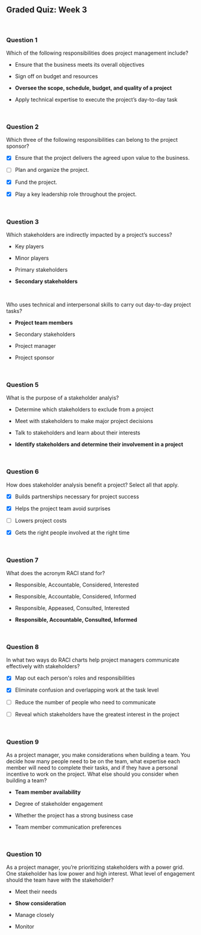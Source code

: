 ## Graded Quiz: Week 3

<br>

### Question 1

Which of the following responsibilities does project management include? 

- Ensure that the business meets its overall objectives


- Sign off on budget and resources


- **Oversee the scope, schedule, budget, and quality of a project**


- Apply technical expertise to execute the project’s day-to-day task

<br>

### Question 2

Which three of the following responsibilities can belong to the project sponsor?

+ [x] Ensure that the project delivers the agreed upon value to the business.

+ [ ] Plan and organize the project.

+ [x] Fund the project.

+ [x] Play a key leadership role throughout the project.

<br>

### Question 3

Which stakeholders are indirectly impacted by a project’s success?

- Key players


- Minor players


- Primary stakeholders


- **Secondary stakeholders**

<br>

Who uses technical and interpersonal skills to carry out day-to-day project tasks?

- **Project team members**


- Secondary stakeholders


- Project manager


- Project sponsor

<br>

### Question 5

What is the purpose of a stakeholder analyis?

- Determine which stakeholders to exclude from a project


- Meet with stakeholders to make major project decisions


- Talk to stakeholders and learn about their interests


- **Identify stakeholders and determine their involvement in a project**

<br>

### Question 6

How does stakeholder analysis benefit a project? Select all that apply.

+ [x] Builds partnerships necessary for project success

+ [x] Helps the project team avoid surprises

+ [ ] Lowers project costs

+ [x] Gets the right people involved at the right time

<br>

### Question 7

What does the acronym RACI stand for?

- Responsible, Accountable, Considered, Interested


- Responsible, Accountable, Considered, Informed


- Responsible, Appeased, Consulted, Interested


- **Responsible, Accountable, Consulted, Informed**

<br>

### Question 8

In what two ways do RACI charts help project managers communicate effectively with stakeholders? 

+ [x] Map out each person's roles and responsibilities

+ [x] Eliminate confusion and overlapping work at the task level

+ [ ] Reduce the number of people who need to communicate


+ [ ] Reveal which stakeholders have the greatest interest in the project

<br>

### Question 9

As a project manager, you make considerations when building a team. You decide how many people need to be on the team, what expertise each member will need to complete their tasks, and if they have a personal incentive to work on the project. What else should you consider when building a team? 

- **Team member availability**


- Degree of stakeholder engagement


- Whether the project has a strong business case


- Team member communication preferences

<br>

### Question 10

As a project manager, you’re prioritizing stakeholders with a power grid. One stakeholder has low power and high interest. What level of engagement should the team have with the stakeholder?

- Meet their needs


- **Show consideration**


- Manage closely


- Monitor